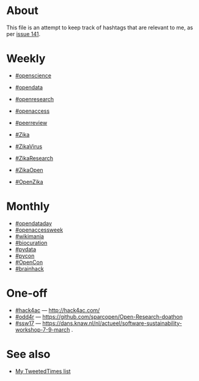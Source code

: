 # About

This file is an attempt to keep track of hashtags that are relevant to me, as per [issue 141](https://github.com/Daniel-Mietchen/ideas/issues/141).

# Weekly

* [#openscience](https://twitter.com/hashtag/openscience?f=tweets&vertical=default&src=hash)
* [#opendata](https://twitter.com/hashtag/opendata?f=tweets&vertical=default&src=hash)
* [#openresearch](https://twitter.com/hashtag/openresearch?f=tweets&vertical=default&src=hash)
* [#openaccess](https://twitter.com/hashtag/openaccess?f=tweets&vertical=default&src=hash)
* [#peerreview](https://twitter.com/hashtag/peerreview?f=tweets&vertical=default&src=hash)

* [#Zika](https://twitter.com/hashtag/Zika?f=tweets&vertical=default&src=hash)
* [#ZikaVirus](https://twitter.com/hashtag/ZikaVirus?f=tweets&vertical=default&src=hash)
* [#ZikaResearch](https://twitter.com/hashtag/ZikaResearch?f=tweets&vertical=default&src=hash)
* [#ZikaOpen](https://twitter.com/hashtag/ZikaOpen?f=tweets&vertical=default&src=hash)
* [#OpenZika](https://twitter.com/hashtag/OpenZika?f=tweets&vertical=default&src=hash)

# Monthly

* [#opendataday](https://twitter.com/hashtag/opendataday?f=tweets&vertical=default&src=hash)
* [#openaccessweek](https://twitter.com/hashtag/openaccessweek?f=tweets&vertical=default&src=hash)
* [#wikimania](https://twitter.com/hashtag/wikimania?f=tweets&vertical=default&src=hash)
* [#biocuration](https://twitter.com/hashtag/biocuration?f=tweets&vertical=default&src=hash)
* [#pydata](https://twitter.com/hashtag/pydata?f=tweets&vertical=default&src=hash)
* [#pycon](https://twitter.com/hashtag/pycon?f=tweets&vertical=default&src=hash)
* [#OpenCon](https://twitter.com/hashtag/OpenCon?f=tweets&vertical=default&src=hash)
* [#brainhack](https://twitter.com/hashtag/brainhack?f=tweets&vertical=default&src=hash)

# One-off

* [#hack4ac](https://twitter.com/hashtag/hack4ac?f=tweets&vertical=default&src=hash) &mdash; http://hack4ac.com/
* [#odd4r](https://twitter.com/hashtag/odd4r?f=tweets&vertical=default&src=hash) &mdash; https://github.com/sparcopen/Open-Research-doathon
* [#ssw17](https://twitter.com/hashtag/sssw17?f=tweets&vertical=default&src=hash) &mdash; https://dans.knaw.nl/nl/actueel/software-sustainability-workshop-7-9-march .

# See also

* [My TweetedTimes list](https://www.wikidata.org/wiki/User:Daniel_Mietchen/TweetedTimes)
